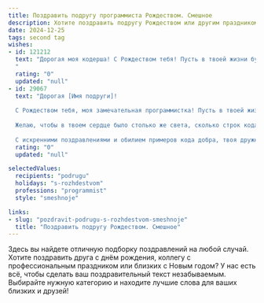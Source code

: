 ```yaml
---
title: Поздравить подругу программиста Рождеством. Смешное
description: Хотите поздравить подругу Рождеством или другим праздником? Наш ИИ создаст незабываемое поздравление, а вы обязательно выделитесь среди других.  
date: 2024-12-25
tags: second tag
wishes:
- id: 121212
  text: "Дорогая моя кодерша! С Рождеством тебя! Пусть в твоей жизни будет столько же чудес, сколько ошибок в чужом коде, а счастье будет стабильным, как работа твоего любимого сервера (ну, или почти стабильным —  ведь даже у самых крутых программистов бывают баги 😉). Желаю тебе в Новом году  неисчерпаемого запаса креативности,  минимум дедлайнов и максимум  шоколада!  Пусть все твои программы работают без сбоев, а жизнь будет яркой и насыщенной!
  "
  rating: "0"
  updated: "null"
- id: 29067
  text: "Дорогая [Имя подруги]!
  
  С Рождеством тебя, моя замечательная программистка! Пусть в твоей жизни всегда компилируется только личный код радости, а баги и ошибки обходят стороной.
  
  Желаю, чтобы в твоем сердце было столько же света, сколько строк кода в идеальном проекте, а мы с тобой, как истинные разработчики, никогда не забывали делать commit счастья. Пусть каждое убеждение компилируется без предупреждений, а в пространстве твоего кода только любимые функции.
  
  С искренними поздравлениями и обилием примеров кода добра, твоя дружная команда! 🎄💻"
  rating: "0"
  updated: "null"

selectedValues:
  recipients: "podrugu"
  holidays: "s-rozhdestvom"
  professions: "programmist"
  style: "smeshnoje"

links:
- slug: "pozdravit-podrugu-s-rozhdestvom-smeshnoje"
  title: "Поздравить подругу Рождеством. Смешное"
---
```


Здесь вы найдете отличную подборку поздравлений на любой случай.
Хотите поздравить друга с днём рождения, коллегу с профессиональным праздником или близких с Новым годом? У нас есть всё, чтобы сделать ваш поздравительный текст незабываемым. Выбирайте нужную категорию и находите лучшие слова для ваших близких и друзей!
